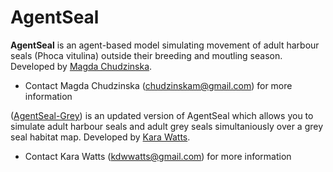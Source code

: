 # AgentSeal

**AgentSeal** is an agent-based model simulating movement of adult harbour seals (Phoca vitulina) outside their breeding and moutling season. Developed by [Magda Chudzinska](https://github.com/MagdaChu).
- Contact Magda Chudzinska (chudzinskam@gmail.com) for more information

([AgentSeal-Grey](https://github.com/KaraWatts/AgentSeal-Grey/tree/master/AgentSeal-Grey))  is an updated version of AgentSeal which allows you to simulate adult harbour seals and adult grey seals simultaniously over a grey seal habitat map. Developed by [Kara Watts](https://github.com/KaraWatts).
- Contact Kara Watts (kdwwatts@gmail.com) for more information
